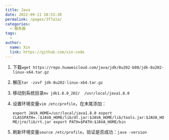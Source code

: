 ```yaml
---
title: Java
date: 2022-09-11 18:53:30
permalink: /pages/3f7a1a/
categories:
  - 服务器
tags:
  - 
author: 
  name: Xin
  link: https://github.com/xin-code
---
```




1. 下载``wget https://repo.huaweicloud.com/java/jdk/8u202-b08/jdk-8u202-linux-x64.tar.gz``

2. 解压``tar -zxvf jdk-8u202-linux-x64.tar.gz``

3. 移动到系统目录``mv jdk1.8.0_202/  /usr/local/java1.8.0``

4. 设置环境变量``vim /etc/profile``，在末尾添加：

   `export JAVA_HOME=/usr/local/java1.8.0
   export CLASSPATH=.:$JAVA_HOME/lib/dt.jar:$JAVA_HOME/lib/tools.jar:$JAVA_HOME/jre/lib/rt.jar
   export PATH=$PATH:$JAVA_HOME/bin`

5. 刷新环境变量``source /etc/profile``，验证是否成功：`java -version`